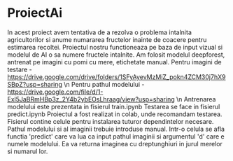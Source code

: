 # ProiectAi

In acest proiect avem tentativa de a rezolva o problema intalnita agricultorilor si anume numararea fructelor inainte de coacere pentru estimarea 
recoltei.
Proiectul nostru functioneaza pe baza de input vizual si modelul de AI o sa numere fructele intalnite.
Am folosit modelul deepforest, antrenat pe imagini cu pomi cu mere, etichetate manual.
Pentru imagini de testare - https://drive.google.com/drive/folders/1SFyAyevMzMiZ_pokn4ZCM30j7hX9SBpZ?usp=sharing \n
Pentru pathul modelului - https://drive.google.com/file/d/1-Exl5JaBRmHBp3z_2Y4b2ybEOsLhraag/view?usp=sharing \n
Antrenarea modelului este prezentata in fisierul train.ipynb
Testarea se face in fisierul predict.ipynb
Proiectul a fost realizat in colab, unde recomandam testarea. Fisierul contine celule pentru instalarea tuturor dependintelor necesare.
Pathul modelului si al imaginii trebuie introduse manual.
Intr-o celula se afla functia 'predict' care va lua ca input pathul imaginii si argumentul 'd' care e numele modelului. 
Ea va returna imaginea cu dreptunghiuri in jurul merelor si numarul lor.
